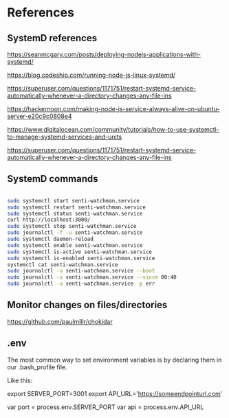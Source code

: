 # References

## SystemD references
https://seanmcgary.com/posts/deploying-nodejs-applications-with-systemd/

https://blog.codeship.com/running-node-js-linux-systemd/

https://superuser.com/questions/1171751/restart-systemd-service-automatically-whenever-a-directory-changes-any-file-ins

https://hackernoon.com/making-node-js-service-always-alive-on-ubuntu-server-e20c9c0808e4 

https://www.digitalocean.com/community/tutorials/how-to-use-systemctl-to-manage-systemd-services-and-units

https://superuser.com/questions/1171751/restart-systemd-service-automatically-whenever-a-directory-changes-any-file-ins

## SystemD commands
```sh

sudo systemctl start senti-watchman.service
sudo systemctl restart senti-watchman.service
sudo systemctl status senti-watchman.service
curl http://localhost:3000/
sudo systemctl stop senti-watchman.service
sudo journalctl -f -u senti-watchman.service
sudo systemctl daemon-reload
sudo systemctl enable senti-watchman.service
sudo systemctl is-active senti-watchman.service
sudo systemctl is-enabled senti-watchman.service
systemctl cat senti-watchman.service
sudo journalctl -u senti-watchman.service --boot
sudo journalctl -u senti-watchman.service --since 00:40
sudo journalctl -u senti-watchman.service -p err

```

## Monitor changes on files/directories
https://github.com/paulmillr/chokidar

## .env

The most common way to set environment variables is by declaring them in our .bash_profile file.

Like this:

export SERVER_PORT=3001
export API_URL='https://someendpointurl.com'


var port = process.env.SERVER_PORT
var api = process.env.API_URL

